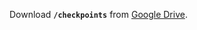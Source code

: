 Download **`/checkpoints`** from [Google Drive](https://drive.google.com/drive/folders/1fZlr0LS3aFJAym79ojn3njYiUhtdzKF6?usp=sharing).